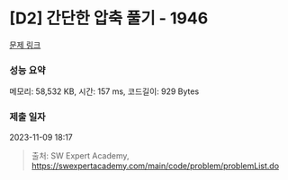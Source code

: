 # [D2] 간단한 압축 풀기 - 1946 

[문제 링크](https://swexpertacademy.com/main/code/problem/problemDetail.do?contestProbId=AV5PmkDKAOMDFAUq) 

### 성능 요약

메모리: 58,532 KB, 시간: 157 ms, 코드길이: 929 Bytes

### 제출 일자

2023-11-09 18:17



> 출처: SW Expert Academy, https://swexpertacademy.com/main/code/problem/problemList.do